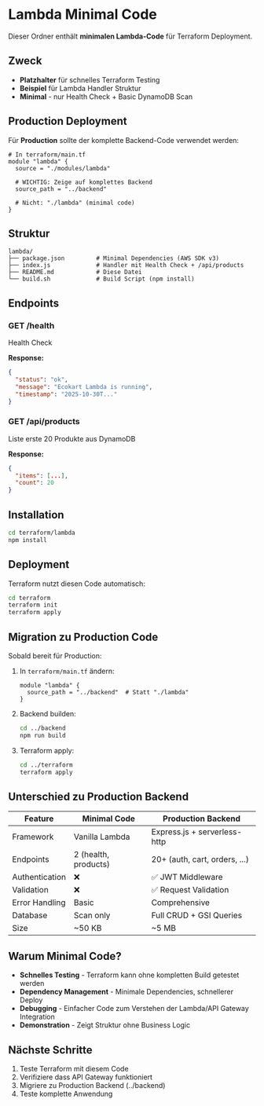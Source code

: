 # Lambda Minimal Code

Dieser Ordner enthält **minimalen Lambda-Code** für Terraform Deployment.

## Zweck

- **Platzhalter** für schnelles Terraform Testing
- **Beispiel** für Lambda Handler Struktur
- **Minimal** - nur Health Check + Basic DynamoDB Scan

## Production Deployment

Für **Production** sollte der komplette Backend-Code verwendet werden:

```hcl
# In terraform/main.tf
module "lambda" {
  source = "./modules/lambda"

  # WICHTIG: Zeige auf komplettes Backend
  source_path = "../backend"

  # Nicht: "./lambda" (minimal code)
}
```

## Struktur

```
lambda/
├── package.json         # Minimal Dependencies (AWS SDK v3)
├── index.js             # Handler mit Health Check + /api/products
├── README.md            # Diese Datei
└── build.sh             # Build Script (npm install)
```

## Endpoints

### GET /health
Health Check

**Response:**
```json
{
  "status": "ok",
  "message": "Ecokart Lambda is running",
  "timestamp": "2025-10-30T..."
}
```

### GET /api/products
Liste erste 20 Produkte aus DynamoDB

**Response:**
```json
{
  "items": [...],
  "count": 20
}
```

## Installation

```bash
cd terraform/lambda
npm install
```

## Deployment

Terraform nutzt diesen Code automatisch:

```bash
cd terraform
terraform init
terraform apply
```

## Migration zu Production Code

Sobald bereit für Production:

1. In `terraform/main.tf` ändern:
   ```hcl
   module "lambda" {
     source_path = "../backend"  # Statt "./lambda"
   }
   ```

2. Backend builden:
   ```bash
   cd ../backend
   npm run build
   ```

3. Terraform apply:
   ```bash
   cd ../terraform
   terraform apply
   ```

## Unterschied zu Production Backend

| Feature | Minimal Code | Production Backend |
|---------|--------------|-------------------|
| Framework | Vanilla Lambda | Express.js + serverless-http |
| Endpoints | 2 (health, products) | 20+ (auth, cart, orders, ...) |
| Authentication | ❌ | ✅ JWT Middleware |
| Validation | ❌ | ✅ Request Validation |
| Error Handling | Basic | Comprehensive |
| Database | Scan only | Full CRUD + GSI Queries |
| Size | ~50 KB | ~5 MB |

## Warum Minimal Code?

- **Schnelles Testing** - Terraform kann ohne kompletten Build getestet werden
- **Dependency Management** - Minimale Dependencies, schnellerer Deploy
- **Debugging** - Einfacher Code zum Verstehen der Lambda/API Gateway Integration
- **Demonstration** - Zeigt Struktur ohne Business Logic

## Nächste Schritte

1. Teste Terraform mit diesem Code
2. Verifiziere dass API Gateway funktioniert
3. Migriere zu Production Backend (../backend)
4. Teste komplette Anwendung
